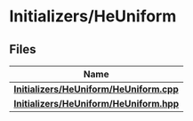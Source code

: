 # Initializers/HeUniform



## Files

| Name           |
| -------------- |
| **[Initializers/HeUniform/HeUniform.cpp](_he_uniform_8cpp.md#file-heuniform.cpp)**  |
| **[Initializers/HeUniform/HeUniform.hpp](_he_uniform_8hpp.md#file-heuniform.hpp)**  |
